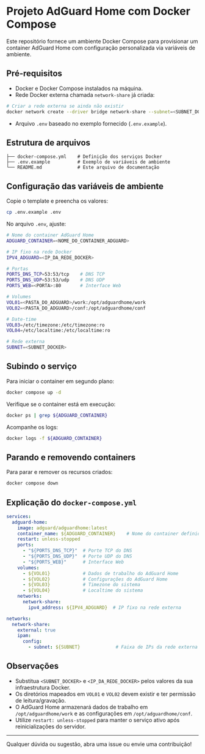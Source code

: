 # Projeto AdGuard Home com Docker Compose

Este repositório fornece um ambiente Docker Compose para provisionar um container AdGuard Home com configuração personalizada via variáveis de ambiente.

## Pré-requisitos

- Docker e Docker Compose instalados na máquina.  
- Rede Docker externa chamada `network-share` já criada:

```bash
# Criar a rede externa se ainda não existir
docker network create --driver bridge network-share --subnet=<SUBNET_DOCKER>
```

- Arquivo `.env` baseado no exemplo fornecido (`.env.example`).

## Estrutura de arquivos

```plaintext
├── docker-compose.yml    # Definição dos serviços Docker
├── .env.example          # Exemplo de variáveis de ambiente
└── README.md             # Este arquivo de documentação
```

## Configuração das variáveis de ambiente

Copie o template e preencha os valores:

```bash
cp .env.example .env
```

No arquivo `.env`, ajuste:

```bash
# Nome do container AdGuard Home
ADGUARD_CONTAINER=<NOME_DO_CONTAINER_ADGUARD>

# IP fixo na rede Docker
IPV4_ADGUARD=<IP_DA_REDE_DOCKER>

# Portas
PORTS_DNS_TCP=53:53/tcp    # DNS TCP
PORTS_DNS_UDP=53:53/udp    # DNS UDP
PORTS_WEB=<PORTA>:80       # Interface Web

# Volumes
VOL01=<PASTA_DO_ADGUARD>/work:/opt/adguardhome/work
VOL02=<PASTA_DO_ADGUARD>/conf:/opt/adguardhome/conf

# Date-time
VOL03=/etc/timezone:/etc/timezone:ro
VOL04=/etc/localtime:/etc/localtime:ro

# Rede externa
SUBNET=<SUBNET_DOCKER>
```

## Subindo o serviço

Para iniciar o container em segundo plano:

```bash
docker compose up -d
```

Verifique se o container está em execução:

```bash
docker ps | grep ${ADGUARD_CONTAINER}
```

Acompanhe os logs:

```bash
docker logs -f ${ADGUARD_CONTAINER}
```

## Parando e removendo containers

Para parar e remover os recursos criados:

```bash
docker compose down
```

## Explicação do `docker-compose.yml`

```yaml
services:
  adguard-home:
    image: adguard/adguardhome:latest
    container_name: ${ADGUARD_CONTAINER}    # Nome do container definido no .env
    restart: unless-stopped
    ports:
      - "${PORTS_DNS_TCP}"  # Porte TCP do DNS
      - "${PORTS_DNS_UDP}"  # Porte UDP do DNS
      - "${PORTS_WEB}"      # Interface Web
    volumes:
      - ${VOL01}            # Dados de trabalho do AdGuard Home
      - ${VOL02}            # Configurações do AdGuard Home
      - ${VOL03}            # Timezone do sistema
      - ${VOL04}            # Localtime do sistema
    networks:
      network-share:
        ipv4_address: ${IPV4_ADGUARD}  # IP fixo na rede externa

networks:
  network-share:
    external: true
    ipam:
      config:
        - subnet: ${SUBNET}             # Faixa de IPs da rede externa
```

## Observações

- Substitua `<SUBNET_DOCKER>` e `<IP_DA_REDE_DOCKER>` pelos valores da sua infraestrutura Docker.  
- Os diretórios mapeados em `VOL01` e `VOL02` devem existir e ter permissão de leitura/gravação.  
- O AdGuard Home armazenará dados de trabalho em `/opt/adguardhome/work` e as configurações em `/opt/adguardhome/conf`.  
- Utilize `restart: unless-stopped` para manter o serviço ativo após reinicializações do servidor.  

---

Qualquer dúvida ou sugestão, abra uma issue ou envie uma contribuição!  
